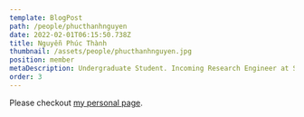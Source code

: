 ```yaml
---
template: BlogPost
path: /people/phucthanhnguyen
date: 2022-02-01T06:15:50.738Z
title: Nguyễn Phúc Thành
thumbnail: /assets/people/phucthanhnguyen.jpg
position: member
metaDescription: Undergraduate Student. Incoming Research Engineer at Singapore Management University
order: 3
---
```


Please checkout [my personal page](https://www.linkedin.com/in/phucthanhnguyen1707/).
